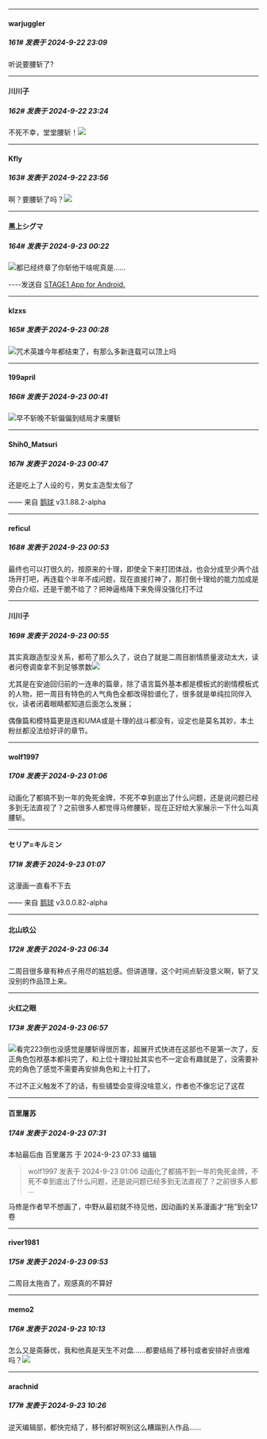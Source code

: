 ﻿
*****

####  warjuggler  
##### 161#       发表于 2024-9-22 23:09

听说要腰斩了?


*****

####  川川子  
##### 162#       发表于 2024-9-22 23:24

不死不幸，堂堂腰斩！<img src="https://static.saraba1st.com/image/smiley/face2017/001.png" referrerpolicy="no-referrer">


*****

####  Kfly  
##### 163#       发表于 2024-9-22 23:56

啊？要腰斩了吗？<img src="https://static.saraba1st.com/image/smiley/face2017/068.png" referrerpolicy="no-referrer">


*****

####  黑上シグマ  
##### 164#       发表于 2024-9-23 00:22

<img src="https://static.saraba1st.com/image/smiley/face2017/001.png" referrerpolicy="no-referrer">都已经终章了你斩他干啥呢真是……

----发送自 [STAGE1 App for Android.](http://stage1.5j4m.com/?1.38)


*****

####  klzxs  
##### 165#       发表于 2024-9-23 00:28

<img src="https://static.saraba1st.com/image/smiley/face/112.gif" referrerpolicy="no-referrer">咒术英雄今年都结束了，有那么多新连载可以顶上吗


*****

####  199april  
##### 166#       发表于 2024-9-23 00:41

<img src="https://static.saraba1st.com/image/smiley/face2017/068.png" referrerpolicy="no-referrer">早不斩晚不斩偏偏到结局才来腰斩


*****

####  Shih0_Matsuri  
##### 167#       发表于 2024-9-23 00:47

还是吃上了人设的亏，男女主造型太俗了

—— 来自 [鹅球](https://www.pgyer.com/xfPejhuq) v3.1.88.2-alpha


*****

####  reficul  
##### 168#       发表于 2024-9-23 00:53

最终也可以打很久的，按原来的十理，即使全下来打团体战，也会分成至少两个战场开打吧，再连载个半年不成问题，现在直接打神了，那打倒十理给的能力加成是旁白介绍，还是干脆不给了？把神逼格降下来免得没强化打不过


*****

####  川川子  
##### 169#       发表于 2024-9-23 00:55

其实真跟造型没关系，都苟了那么久了，说白了就是二周目剧情质量波动太大，读者问卷调查拿不到足够票数<img src="https://static.saraba1st.com/image/smiley/face2017/001.png" referrerpolicy="no-referrer">

尤其是在安迪回归前的一连串的篇章，除了语言篇外基本都是模板式的剧情模板式的人物，把一周目有特色的人气角色全都改得脸谱化了，很多就是单纯拉同伴入伙，读者闭着眼睛都知道后面怎么发展；

偶像篇和模特篇更是连和UMA或是十理的战斗都没有，设定也是莫名其妙，本土粉丝都没法给好评的章节。


*****

####  wolf1997  
##### 170#       发表于 2024-9-23 01:06

动画化了都搞不到一年的免死金牌，不死不幸到底出了什么问题，还是说问题已经多到无法直视了？之前很多人都觉得马修腰斩，现在正好给大家展示一下什么叫真腰斩。

*****

####  セリア=キルミン  
##### 171#       发表于 2024-9-23 01:07

这漫画一直看不下去

—— 来自 [鹅球](https://www.pgyer.com/xfPejhuq) v3.0.0.82-alpha


*****

####  北山玖公  
##### 172#       发表于 2024-9-23 06:34

二周目很多章有种点子用尽的尴尬感。但讲道理，这个时间点斩没意义啊，斩了又没别的作品顶上来。


*****

####  火红之眼  
##### 173#       发表于 2024-9-23 06:57

<img src="https://static.saraba1st.com/image/smiley/face2017/004.gif" referrerpolicy="no-referrer">看完223倒也没感觉是腰斩得很厉害，超展开式快进在这部也不是第一次了，反正角色包袱基本都抖完了，和上位十理拉扯其实也不一定会有趣就是了，没需要补完的角色了感觉不需要再安排角色和上十打了。

不过不正义触发不了的话，有些铺垫会变得没啥意义，作者也不像忘记了这茬


*****

####  百里屠苏  
##### 174#       发表于 2024-9-23 07:31

 本帖最后由 百里屠苏 于 2024-9-23 07:33 编辑 
<blockquote>wolf1997 发表于 2024-9-23 01:06
动画化了都搞不到一年的免死金牌，不死不幸到底出了什么问题，还是说问题已经多到无法直视了？之前很多人都 ...</blockquote>

马修是作者早不想画了，中野从最初就不待见他，因动画的关系漫画才“拖”到全17卷


*****

####  river1981  
##### 175#       发表于 2024-9-23 09:53

二周目太拖沓了，观感真的不算好


*****

####  memo2  
##### 176#       发表于 2024-9-23 10:13

怎么又是斋藤优，我和他真是天生不对盘......都要结局了移刊或者安排好点很难吗？<img src="https://static.saraba1st.com/image/smiley/face2017/124.png" referrerpolicy="no-referrer">


*****

####  arachnid  
##### 177#       发表于 2024-9-23 10:26

逆天编辑部，都快完结了，移刊都好啊别这么糟蹋别人作品……

